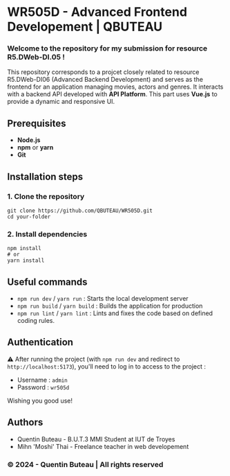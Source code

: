 # WR505D - Advanced Frontend Developement | QBUTEAU

### Welcome to the repository for my submission for resource R5.DWeb-DI.05 !
This repository corresponds to a projcet closely related to resource R5.DWeb-DI06 (Advanced Backend Development) and serves as the frontend for an application managing movies, actors and genres. It interacts with a backend API developed with **API Platform**. This part uses **Vue.js** to provide a dynamic and responsive UI.

## Prerequisites
- **Node.js**
- **npm** or **yarn**
- **Git**

## Installation steps
### 1. Clone the repository
```
git clone https://github.com/QBUTEAU/WR505D.git
cd your-folder
```

### 2. Install dependencies
```
npm install
# or
yarn install
```

## Useful commands
- `npm run dev` / `yarn run` : Starts the local development server
- `npm run build` / `yarn build` : Builds the application for production
- `npm run lint` / `yarn lint` : Lints and fixes the code based on defined coding rules.

## Authentication
⚠️ After running the project (with `npm run dev` and redirect to `http://localhost:5173`), you'll need to log in to access to the project :
- Username : `admin`
- Password : `wr505d`

Wishing you good use!

## Authors
- Quentin Buteau - B.U.T.3 MMI Student at IUT de Troyes
- Mihn 'Moshi' Thai - Freelance teacher in web developement

### &copy; 2024 - Quentin Buteau | All rights reserved
